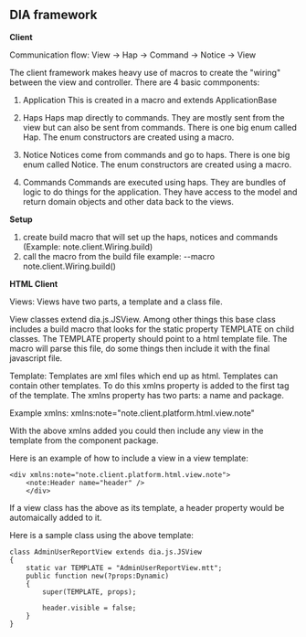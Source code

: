 DIA framework
----------------

**Client**

Communication flow:
View -> Hap -> Command -> Notice -> View

The client framework makes heavy use of macros to create the "wiring" between the view and controller. There are 4 basic commponents:

1. Application
This is created in a macro and extends ApplicationBase

2. Haps
Haps map directly to commands. They are mostly sent from the view but can also be sent from commands.
There is one big enum called Hap. The enum constructors are created using a macro.

3. Notice
Notices come from commands and go to haps.
There is one big enum called Notice. The enum constructors are created using a macro.

4. Commands
Commands are executed using haps. They are bundles of logic to do things for the application. They have access to the model and return domain objects and other data back to the views.

**Setup**

1. create build macro that will set up the haps, notices and commands (Example: note.client.Wiring.build)
2. call the macro from the build file example: --macro note.client.Wiring.build()


**HTML Client**

Views:
Views have two parts, a template and a class file.

View classes extend dia.js.JSView. Among other things this base class includes a build macro that looks for the static property TEMPLATE on
child classes. The TEMPLATE property should point to a html template file. The macro will parse this file, do some things then include it with the final javascript file.

Template:
Templates are xml files which end up as html. Templates can contain other templates. To do this xmlns property is added to the first tag of the template. The xmlns property has two parts: a name and package.

Example xmlns:
xmlns:note="note.client.platform.html.view.note"

With the above xmlns added you could then include any view in the template from the component package.

Here is an example of how to include a view in a view template:

	<div xmlns:note="note.client.platform.html.view.note">
		<note:Header name="header" />
		</div>

If a view class has the above as its template, a header property would be automaically added to it.

Here is a sample class using the above template:

	class AdminUserReportView extends dia.js.JSView
	{
		static var TEMPLATE = "AdminUserReportView.mtt";
		public function new(?props:Dynamic)
		{
			super(TEMPLATE, props);

			header.visible = false;
		}
	}

